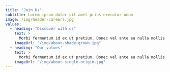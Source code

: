 ```yaml
---
title: "Join Us"
subtitle: Lorem ipsom dolor sit amet prius executor unum
image: /img/header-careers.jpg
values:
  - heading: "Discover with us"
    text: >
      Morbi fermentum id ex ut pretium. Donec vel ante eu nulla mollis finibus. Cras dapibus malesuada feugiat. Sed convallis metus nec urna laoreet vulputate. Etiam ut orci eget nunc accumsan bibendum ac vel quam. Etiam non aliquet diam. Nunc fringilla lacinia auctor. Pellentesque suscipit in lacus vel dictum. Etiam id arcu ac ipsum pharetra pellentesque.
    imageUrl: "/img/about-shade-grown.jpg"
  - heading: "Our values"
    text: >
      Morbi fermentum id ex ut pretium. Donec vel ante eu nulla mollis finibus. Cras dapibus malesuada feugiat. Sed convallis metus nec urna laoreet vulputate. Etiam ut orci eget nunc accumsan bibendum ac vel quam. Etiam non aliquet diam. Nunc fringilla lacinia auctor. 
    imageUrl: "/img/about-single-origin.jpg"
---
```

